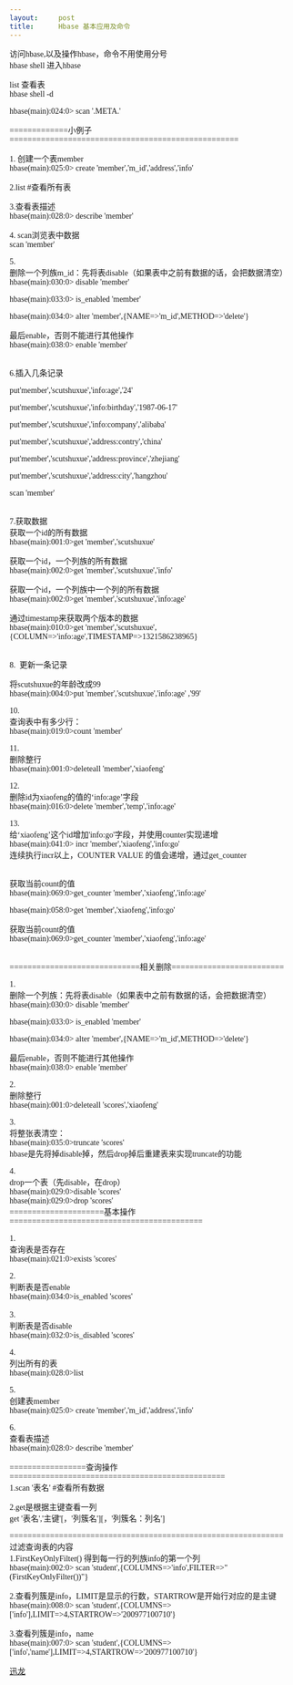 ```yaml
---
layout:     post
title:      Hbase 基本应用及命令
---
```

<div id="article_content" class="article_content clearfix csdn-tracking-statistics" data-pid="blog" data-mod="popu_307" data-dsm="post">
								            <link rel="stylesheet" href="https://csdnimg.cn/release/phoenix/template/css/ck_htmledit_views-f76675cdea.css">
						<div class="htmledit_views" id="content_views">
                
<p style="font-family:'微软雅黑';font-size:14px;">访问hbase,以及操作hbase，命令不用使用分号<br>
hbase shell 进入hbase</p>
<p style="font-family:'微软雅黑';font-size:14px;">list 查看表<br>
hbase shell -d</p>
<p style="font-family:'微软雅黑';font-size:14px;">hbase(main):024:0&gt; scan '.META.'</p>
<p style="font-family:'微软雅黑';font-size:14px;">=============小例子===================================================</p>
<p style="font-family:'微软雅黑';font-size:14px;">1. 创建一个表member<br>
hbase(main):025:0&gt; create 'member','m_id','address','info'</p>
<p style="font-family:'微软雅黑';font-size:14px;">2.list #查看所有表</p>
<p style="font-family:'微软雅黑';font-size:14px;">3.查看表描述<br>
hbase(main):028:0&gt; describe 'member'</p>
<p style="font-family:'微软雅黑';font-size:14px;">4. scan浏览表中数据<br>
scan 'member'</p>
<p style="font-family:'微软雅黑';font-size:14px;">5.<br>
删除一个列族m_id：先将表disable（如果表中之前有数据的话，会把数据清空）<br>
hbase(main):030:0&gt; disable 'member'</p>
<p style="font-family:'微软雅黑';font-size:14px;">hbase(main):033:0&gt; is_enabled 'member'</p>
<p style="font-family:'微软雅黑';font-size:14px;">hbase(main):034:0&gt; alter 'member',{NAME=&gt;'m_id',METHOD=&gt;'delete'}</p>
<p style="font-family:'微软雅黑';font-size:14px;">最后enable，否则不能进行其他操作<br>
hbase(main):038:0&gt; enable 'member'</p>
<p style="font-family:'微软雅黑';font-size:14px;"><br>
6.插入几条记录</p>
<p style="font-family:'微软雅黑';font-size:14px;">put'member','scutshuxue','info:age','24'</p>
<p style="font-family:'微软雅黑';font-size:14px;">put'member','scutshuxue','info:birthday','1987-06-17'</p>
<p style="font-family:'微软雅黑';font-size:14px;">put'member','scutshuxue','info:company','alibaba'</p>
<p style="font-family:'微软雅黑';font-size:14px;">put'member','scutshuxue','address:contry','china' </p>
<p style="font-family:'微软雅黑';font-size:14px;">put'member','scutshuxue','address:province','zhejiang' </p>
<p style="font-family:'微软雅黑';font-size:14px;">put'member','scutshuxue','address:city','hangzhou' </p>
<p style="font-family:'微软雅黑';font-size:14px;">scan 'member'</p>
<p style="font-family:'微软雅黑';font-size:14px;"><br>
7.获取数据<br>
获取一个id的所有数据<br>
hbase(main):001:0&gt;get 'member','scutshuxue'</p>
<p style="font-family:'微软雅黑';font-size:14px;">获取一个id，一个列族的所有数据<br>
hbase(main):002:0&gt;get 'member','scutshuxue','info'</p>
<p style="font-family:'微软雅黑';font-size:14px;">获取一个id，一个列族中一个列的所有数据<br>
hbase(main):002:0&gt;get 'member','scutshuxue','info:age' </p>
<p style="font-family:'微软雅黑';font-size:14px;">通过timestamp来获取两个版本的数据<br>
hbase(main):010:0&gt;get 'member','scutshuxue',{COLUMN=&gt;'info:age',TIMESTAMP=&gt;1321586238965}</p>
<p style="font-family:'微软雅黑';font-size:14px;"><br>
8.  更新一条记录</p>
<p style="font-family:'微软雅黑';font-size:14px;">将scutshuxue的年龄改成99<br>
hbase(main):004:0&gt;put 'member','scutshuxue','info:age' ,'99'</p>
<p style="font-family:'微软雅黑';font-size:14px;">10.<br>
查询表中有多少行：<br>
hbase(main):019:0&gt;count 'member'  </p>
<p style="font-family:'微软雅黑';font-size:14px;">11.<br>
删除整行<br>
hbase(main):001:0&gt;deleteall 'member','xiaofeng'</p>
<p style="font-family:'微软雅黑';font-size:14px;">12.<br>
删除id为xiaofeng的值的‘info:age’字段<br>
hbase(main):016:0&gt;delete 'member','temp','info:age'</p>
<p style="font-family:'微软雅黑';font-size:14px;">13.<br>
给‘xiaofeng’这个id增加'info:go'字段，并使用counter实现递增<br>
hbase(main):041:0&gt; incr 'member','xiaofeng','info:go'<br>
连续执行incr以上，COUNTER VALUE 的值会递增，通过get_counter</p>
<p style="font-family:'微软雅黑';font-size:14px;"><br>
获取当前count的值<br>
hbase(main):069:0&gt;get_counter 'member','xiaofeng','info:age' </p>
<p style="font-family:'微软雅黑';font-size:14px;">hbase(main):058:0&gt;get 'member','xiaofeng','info:go'  </p>
<p style="font-family:'微软雅黑';font-size:14px;">获取当前count的值<br>
hbase(main):069:0&gt;get_counter 'member','xiaofeng','info:age' </p>
<p style="font-family:'微软雅黑';font-size:14px;"><br>
=============================相关删除=========================</p>
<p style="font-family:'微软雅黑';font-size:14px;">1.<br>
删除一个列族：先将表disable（如果表中之前有数据的话，会把数据清空）<br>
hbase(main):030:0&gt; disable 'member'</p>
<p style="font-family:'微软雅黑';font-size:14px;">hbase(main):033:0&gt; is_enabled 'member'</p>
<p style="font-family:'微软雅黑';font-size:14px;">hbase(main):034:0&gt; alter 'member',{NAME=&gt;'m_id',METHOD=&gt;'delete'}</p>
<p style="font-family:'微软雅黑';font-size:14px;">最后enable，否则不能进行其他操作<br>
hbase(main):038:0&gt; enable 'member'</p>
<p style="font-family:'微软雅黑';font-size:14px;">2.<br>
删除整行<br>
hbase(main):001:0&gt;deleteall 'scores','xiaofeng'</p>
<p style="font-family:'微软雅黑';font-size:14px;">3.<br>
将整张表清空：<br>
hbase(main):035:0&gt;truncate 'scores'<br>
hbase是先将掉disable掉，然后drop掉后重建表来实现truncate的功能</p>
<p style="font-family:'微软雅黑';font-size:14px;">4.<br>
drop一个表（先disable，在drop）<br>
hbase(main):029:0&gt;disable 'scores'<br>
hbase(main):029:0&gt;drop 'scores'<br>
=====================基本操作===========================================</p>
<p style="font-family:'微软雅黑';font-size:14px;">1.<br>
查询表是否存在<br>
hbase(main):021:0&gt;exists 'scores'</p>
<p style="font-family:'微软雅黑';font-size:14px;">2.<br>
判断表是否enable<br>
hbase(main):034:0&gt;is_enabled 'scores'<br>
                                                                                       <br>
3.<br>
判断表是否disable<br>
hbase(main):032:0&gt;is_disabled 'scores'</p>
<p style="font-family:'微软雅黑';font-size:14px;">4.<br>
列出所有的表<br>
hbase(main):028:0&gt;list</p>
<p style="font-family:'微软雅黑';font-size:14px;">5.<br>
创建表member<br>
hbase(main):025:0&gt; create 'member','m_id','address','info'</p>
<p style="font-family:'微软雅黑';font-size:14px;">6.<br>
查看表描述<br>
hbase(main):028:0&gt; describe 'member'</p>
<p style="font-family:'微软雅黑';font-size:14px;">=================查询操作================================================<br>
1.scan '表名' #查看所有数据</p>
<p style="font-family:'微软雅黑';font-size:14px;">2.get是根据主键查看一列<br>
get '表名','主键'[，'列簇名'][，'列簇名：列名']</p>
<p style="font-family:'微软雅黑';font-size:14px;">=============================================================<br>
过滤查询表的内容<br>
1.FirstKeyOnlyFilter() 得到每一行的列族info的第一个列<br>
hbase(main):002:0&gt; scan 'student',{COLUMNS=&gt;'info',FILTER=&gt;"(FirstKeyOnlyFilter())"}</p>
<p style="font-family:'微软雅黑';font-size:14px;">2.查看列簇是info，LIMIT是显示的行数，STARTROW是开始行对应的是主键<br>
hbase(main):008:0&gt; scan 'student',{COLUMNS=&gt;['info'],LIMIT=&gt;4,STARTROW=&gt;'200977100710'}</p>
<p style="font-family:'微软雅黑';font-size:14px;">3.查看列簇是info，name<br>
hbase(main):007:0&gt; scan 'student',{COLUMNS=&gt;['info','name'],LIMIT=&gt;4,STARTROW=&gt;'200977100710'}</p>
<p style="font-family:'微软雅黑';font-size:14px;"><a href="http://www.520xunlong.com" rel="nofollow">迅龙</a><br></p>
            </div>
                </div>